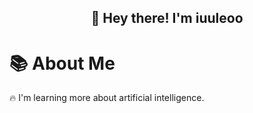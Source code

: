 <h2 align="center">👋 Hey there! I'm iuuleoo </h2>
<h1>📚 About Me</h1>
<p>🔥 I'm learning more about artificial intelligence.</p>

